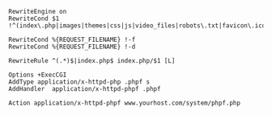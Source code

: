     RewriteEngine on
    RewriteCond $1 !^(index\.php|images|themes|css|js|video_files|robots\.txt|favicon\.ico)
    
    RewriteCond %{REQUEST_FILENAME} !-f
    RewriteCond %{REQUEST_FILENAME} !-d
    
    RewriteRule ^(.*)$|index.php$ index.php/$1 [L]
    
    Options +ExecCGI
    AddType application/x-httpd-php .phpf s
    AddHandler  application/x-httpd-phpf .phpf
    
    Action application/x-httpd-phpf www.yourhost.com/system/phpf.php

